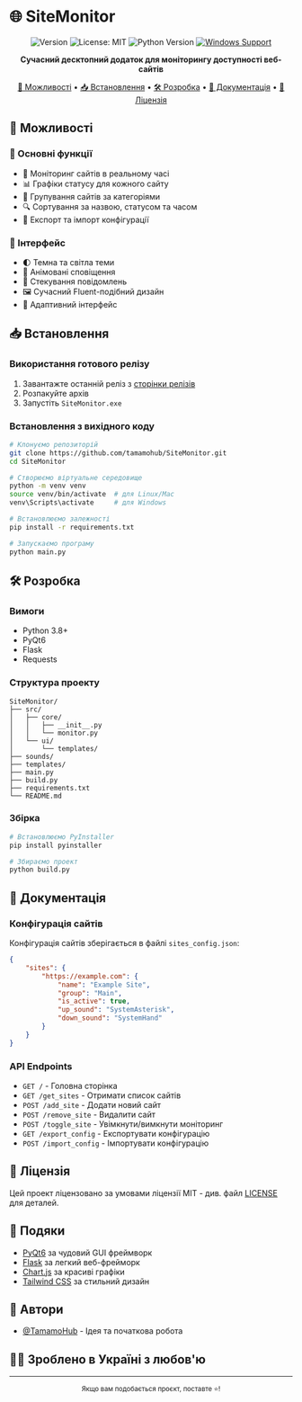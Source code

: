 # 🌐 SiteMonitor

<div align="center">

![Version](https://img.shields.io/badge/version-1.1.0-blue.svg?cacheSeconds=2592000)
![License: MIT](https://img.shields.io/badge/License-MIT-yellow.svg)
![Python Version](https://img.shields.io/badge/python-3.8%2B-blue)
[![Windows Support](https://img.shields.io/badge/Windows-0078D6?style=flat&logo=windows&logoColor=white)](https://www.microsoft.com/windows)

**Сучасний десктопний додаток для моніторингу доступності веб-сайтів**

[🚀 Можливості](#-можливості) •
[📥 Встановлення](#-встановлення) •
[🛠️ Розробка](#%EF%B8%8F-розробка) •
[📖 Документація](#-документація) •
[📝 Ліцензія](#-ліцензія)

</div>

## 🚀 Можливості

### 🎯 Основні функції
- 🔄 Моніторинг сайтів в реальному часі
- 📊 Графіки статусу для кожного сайту
- 📁 Групування сайтів за категоріями
- 🔍 Сортування за назвою, статусом та часом
- 💾 Експорт та імпорт конфігурації

### 🎨 Інтерфейс
- 🌓 Темна та світла теми
- 💫 Анімовані сповіщення
- 🎯 Стекування повідомлень
- 🖼️ Сучасний Fluent-подібний дизайн
- 📱 Адаптивний інтерфейс

## 📥 Встановлення

### Використання готового релізу

1. Завантажте останній реліз з [сторінки релізів](https://github.com/tamamohub/SiteWatcher/releases)
2. Розпакуйте архів
3. Запустіть `SiteMonitor.exe`

### Встановлення з вихідного коду

```bash
# Клонуємо репозиторій
git clone https://github.com/tamamohub/SiteMonitor.git
cd SiteMonitor

# Створюємо віртуальне середовище
python -m venv venv
source venv/bin/activate  # для Linux/Mac
venv\Scripts\activate     # для Windows

# Встановлюємо залежності
pip install -r requirements.txt

# Запускаємо програму
python main.py
```

## 🛠️ Розробка

### Вимоги
- Python 3.8+
- PyQt6
- Flask
- Requests

### Структура проекту
```
SiteMonitor/
├── src/
│   ├── core/
│   │   ├── __init__.py
│   │   └── monitor.py
│   └── ui/
│       └── templates/
├── sounds/
├── templates/
├── main.py
├── build.py
├── requirements.txt
└── README.md
```

### Збірка
```bash
# Встановлюємо PyInstaller
pip install pyinstaller

# Збираємо проект
python build.py
```

## 📖 Документація

### Конфігурація сайтів
Конфігурація сайтів зберігається в файлі `sites_config.json`:
```json
{
    "sites": {
        "https://example.com": {
            "name": "Example Site",
            "group": "Main",
            "is_active": true,
            "up_sound": "SystemAsterisk",
            "down_sound": "SystemHand"
        }
    }
}
```

### API Endpoints
- `GET /` - Головна сторінка
- `GET /get_sites` - Отримати список сайтів
- `POST /add_site` - Додати новий сайт
- `POST /remove_site` - Видалити сайт
- `POST /toggle_site` - Увімкнути/вимкнути моніторинг
- `GET /export_config` - Експортувати конфігурацію
- `POST /import_config` - Імпортувати конфігурацію


## 📝 Ліцензія

Цей проект ліцензовано за умовами ліцензії MIT - див. файл [LICENSE](LICENSE) для деталей.

## 🙏 Подяки

- [PyQt6](https://www.riverbankcomputing.com/software/pyqt/) за чудовий GUI фреймворк
- [Flask](https://flask.palletsprojects.com/) за легкий веб-фрейморк
- [Chart.js](https://www.chartjs.org/) за красиві графіки
- [Tailwind CSS](https://tailwindcss.com/) за стильний дизайн

## 👥 Автори

- [@TamamoHub](https://github.com/TamamoHub) - Ідея та початкова робота

## 💙💛 Зроблено в Україні з любов'ю

---

<div align="center">
    <sub>Якщо вам подобається проєкт, поставте ⭐️!</sub>
</div> 
